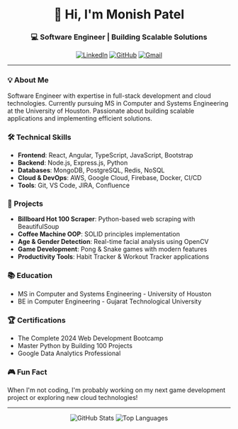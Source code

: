 <div align="center">
  <h1>👋 Hi, I'm Monish Patel</h1>
  <h3>💻 Software Engineer | Building Scalable Solutions</h3>
  
  [![LinkedIn](https://img.shields.io/badge/LinkedIn-0077B5?style=for-the-badge&logo=linkedin&logoColor=white)](https://www.linkedin.com/in/monish-patel-911562211/)
  [![GitHub](https://img.shields.io/badge/GitHub-100000?style=for-the-badge&logo=github&logoColor=white)](https://github.com/monish-patel)
  [![Gmail](https://img.shields.io/badge/Gmail-D14836?style=for-the-badge&logo=gmail&logoColor=white)](mailto:pmonish1813@gmail.com)
</div>

---

### 💡 About Me
Software Engineer with expertise in full-stack development and cloud technologies. Currently pursuing MS in Computer and Systems Engineering at the University of Houston. Passionate about building scalable applications and implementing efficient solutions.

### 🛠️ Technical Skills
- **Frontend**: React, Angular, TypeScript, JavaScript, Bootstrap
- **Backend**: Node.js, Express.js, Python
- **Databases**: MongoDB, PostgreSQL, Redis, NoSQL
- **Cloud & DevOps**: AWS, Google Cloud, Firebase, Docker, CI/CD
- **Tools**: Git, VS Code, JIRA, Confluence

### 🌟 Projects
- **Billboard Hot 100 Scraper**: Python-based web scraping with BeautifulSoup
- **Coffee Machine OOP**: SOLID principles implementation
- **Age & Gender Detection**: Real-time facial analysis using OpenCV
- **Game Development**: Pong & Snake games with modern features
- **Productivity Tools**: Habit Tracker & Workout Tracker applications

### 📚 Education
- MS in Computer and Systems Engineering - University of Houston
- BE in Computer Engineering - Gujarat Technological University

### 🏆 Certifications
- The Complete 2024 Web Development Bootcamp
- Master Python by Building 100 Projects
- Google Data Analytics Professional

### 🎮 Fun Fact
When I'm not coding, I'm probably working on my next game development project or exploring new cloud technologies!

---

<div align="center">
  <img src="https://github-readme-stats.vercel.app/api?username=monish-patel&show_icons=true&theme=radical" alt="GitHub Stats" />
  <img src="https://github-readme-stats.vercel.app/api/top-langs/?username=monish-patel&layout=compact&theme=radical" alt="Top Languages" />
</div> 
